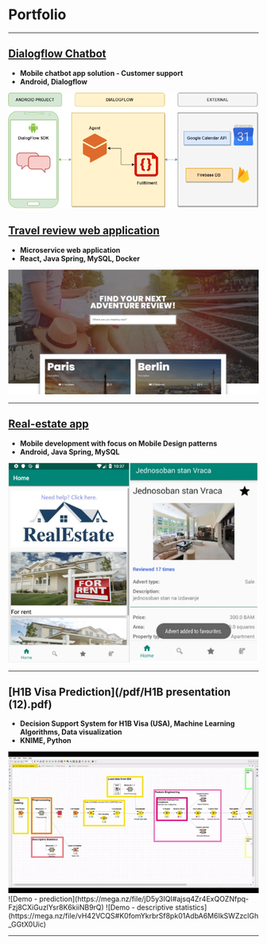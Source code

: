 # Portfolio

---
## [Dialogflow Chatbot](/chatbot)
- **Mobile chatbot app solution - Customer support**
- **Android, Dialogflow**
<img src="images/graph_dialogflow (1).png"/>

## [Travel review web application](/sample_page)
- **Microservice web application**
- **React, Java Spring, MySQL, Docker**
<img src="images/front_travel_review.PNG"/>

---
## [Real-estate app](/realestate)
- **Mobile development with focus on Mobile Design patterns**
- **Android, Java Spring, MySQL**
<img src="images/real_estate_combined.jpg"/>


---
## [H1B Visa Prediction](/pdf/H1B presentation (12).pdf)
- **Decision Support System for H1B Visa (USA), Machine Learning Algorithms, Data visualization**
- **KNIME, Python**
<img src="images/gif_h1b.gif"/>
![Demo - prediction](https://mega.nz/file/jD5y3IQI#ajsq4Zr4ExQOZNfpq-Fzj8CXiGuzlYsr8K6kiiNB9rQ)
![Demo - descriptive statistics](https://mega.nz/file/vH42VCQS#K0fomYkrbrSf8pk01AdbA6M6IkSWZzcIGh_GGtX0Uic)

---


